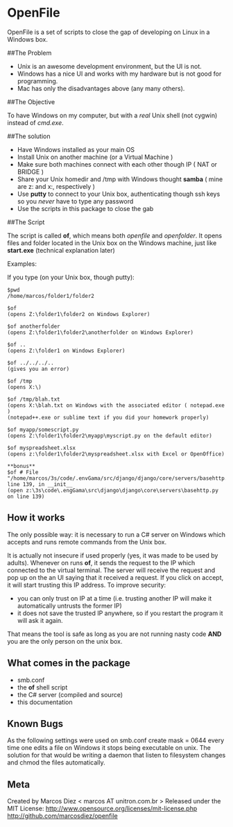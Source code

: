 
 OpenFile
===========
OpenFile is a set of scripts to close the gap of developing on Linux in a Windows box.

##The Problem

- Unix is an awesome development environment, but the UI is not.
- Windows has a nice UI and works with my hardware but is not good for programming.
- Mac has only the disadvantages above (any many others).

##The Objective


To have Windows on my computer, but with a *real* Unix shell (not cygwin) instead of *cmd.exe*.

##The solution


* Have Windows installed as your main OS
* Install Unix on another machine (or a Virtual Machine )
* Make sure both machines connect with each other though IP ( NAT or BRIDGE )
* Share your Unix homedir and /tmp with Windows thought **samba** ( mine are z: and x:, respectively )
* Use **putty** to connect to your Unix box, authenticating though ssh keys so you *never* have to type any password
* Use the scripts in this package to close the gab

##The Script


The script is called **of**, which means both *openfile* and *openfolder*. It opens files and folder located in the Unix box on the Windows machine, just like **start.exe** (technical explanation later)


Examples:

If you type (on your Unix box, though putty):

    $pwd
    /home/marcos/folder1/folder2

    $of
    (opens Z:\folder1\folder2 on Windows Explorer)

    $of anotherfolder
    (opens Z:\folder1\folder2\anotherfolder on Windows Explorer)

    $of ..
    (opens Z:\folder1 on Windows Explorer)

    $of ../../../..
    (gives you an error)

    $of /tmp
    (opens X:\)

    $of /tmp/blah.txt
    (opens X:\blah.txt on Windows with the associated editor ( notepad.exe )
    (notepad++.exe or sublime text if you did your homework properly)

    $of myapp/somescript.py
    (opens Z:\folder1\folder2\myapp\myscript.py on the default editor)

    $of myspreadsheet.xlsx
    (opens z:\folder1\folder2\myspreadsheet.xlsx with Excel or OpenOffice)

    **bonus**
    $of # File "/home/marcos/3s/code/.envGama/src/django/django/core/servers/basehttp.py", line 139, in __init__
    (open z:\3s\code\.engGama\src\django\django\core\servers\basehttp.py on line 139)


## How it works

The only possible way: it is necessary to run a C# server on Windows which accepts and runs remote commands from the Unix box.

It is actually not insecure if used properly (yes, it was made to be used by adults). Whenever on runs **of**, it sends the request to the IP which connected to the virtual terminal. The server will receive the request and pop up on the an UI saying that it received a request. If you click on accept, it will start trusting this IP address.
To improve security:

* you can only trust on IP at a time (i.e. trusting another IP will make it automatically untrusts the former IP)
* it does not save the trusted IP anywhere, so if you restart the program it will ask it again.


That means the tool is safe as long as you are not running nasty code **AND** you are the only person on the unix box.


## What comes in the package

* smb.conf
* the **of** shell script
* the C# server (compiled and source)
* this documentation


## Known Bugs

As the following settings were used on smb.conf
    create mask = 0644
every time one edits a file on Windows it stops being executable on unix. The solution for that would be writing a daemon that listen to filesystem changes and chmod the files automatically.



## Meta
Created by Marcos Diez < marcos AT unitron.com.br >
Released under the MIT License: http://www.opensource.org/licenses/mit-license.php
http://github.com/marcosdiez/openfile

